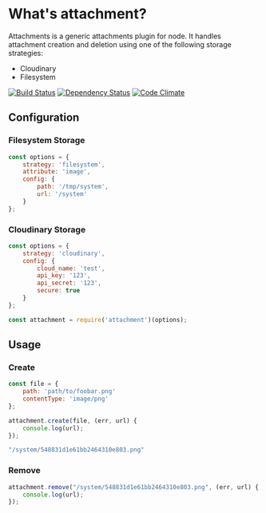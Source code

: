 # What's attachment?

Attachments is a generic attachments plugin for node. 
It handles attachment creation and deletion using one of the following storage strategies:
- Cloudinary
- Filesystem

[![Build Status](https://travis-ci.org/blissbooker/attachment.svg?branch=master)](https://travis-ci.org/blissbooker/attachment)
[![Dependency Status](https://gemnasium.com/blissbooker/attachment.svg)](https://gemnasium.com/blissbooker/attachment)
[![Code Climate](https://codeclimate.com/github/blissbooker/attachment/badges/gpa.svg)](https://codeclimate.com/github/blissbooker/attachment)

## Configuration

### Filesystem Storage

```javascript
const options = {
    strategy: 'filesystem',
    attribute: 'image',
    config: {
        path: '/tmp/system',
        url: '/system'
    }
};
```

### Cloudinary Storage

```javascript
const options = {
    strategy: 'cloudinary',
    config: {
        cloud_name: 'test',
        api_key: '123',
        api_secret: '123',
        secure: true
    }
};
```

```javascript
const attachment = require('attachment')(options);
```

## Usage


### Create

```javascript
const file = {
    path: 'path/to/foobar.png'
    contentType: 'image/png'
};

attachment.create(file, (err, url) {
    console.log(url);
});
```

```javascript
"/system/548831d1e61bb2464310e803.png"
```

### Remove

```javascript
attachment.remove("/system/548831d1e61bb2464310e803.png", (err, url) {
    console.log(url);
});
```
